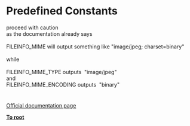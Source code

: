 # Predefined Constants




<div class="phpcode"><span class="html">
proceed with caution<br>as the documentation already says <br>&#xA0; &#xA0; &#xA0; &#xA0; <br>FILEINFO_MIME will output something like &quot;image/jpeg; charset=binary&quot;<br>&#xA0; &#xA0; &#xA0; &#xA0; <br>while<br>&#xA0; &#xA0; &#xA0; &#xA0; <br>FILEINFO_MIME_TYPE outputs&#xA0; &quot;image/jpeg&quot;<br>and<br>FILEINFO_MIME_ENCODING outputs&#xA0; &quot;binary&quot;</span>
</div>
  

#

[Official documentation page](https://www.php.net/manual/en/fileinfo.constants.php)

**[To root](/README.md)**